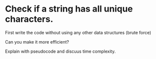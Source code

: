 # Check if a string has all unique characters.

First write the code without using any other data structures (brute force)

Can you make it more efficient?

Explain with pseudocode and discuus time complexity.
